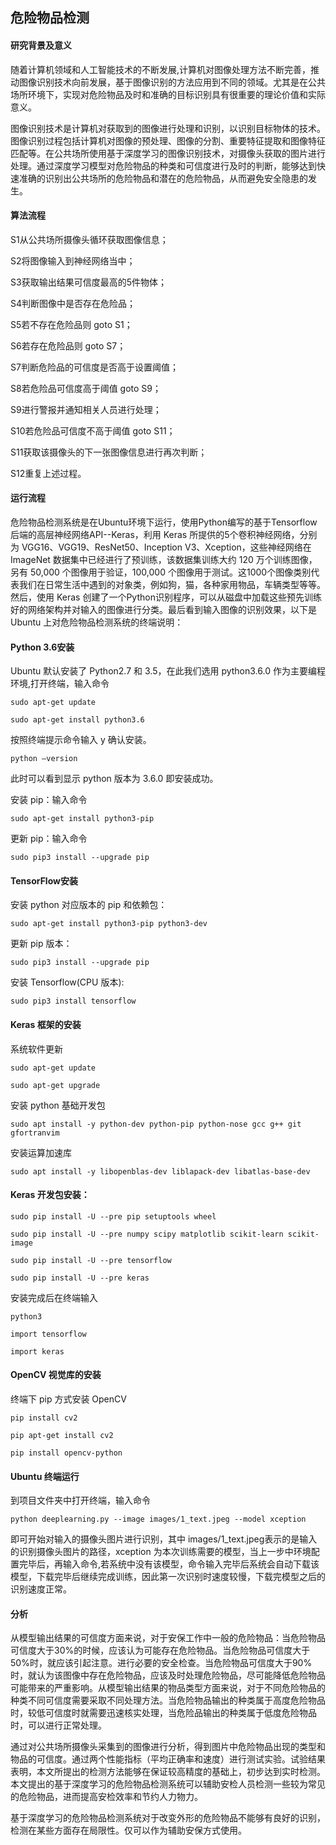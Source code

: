 ## 危险物品检测

#### 研究背景及意义

随着计算机领域和人工智能技术的不断发展,计算机对图像处理方法不断完善，推动图像识别技术向前发展，基于图像识别的方法应用到不同的领域。尤其是在公共场所环境下，实现对危险物品及时和准确的目标识别具有很重要的理论价值和实际意义。

图像识别技术是计算机对获取到的图像进行处理和识别，以识别目标物体的技术。图像识别过程包括计算机对图像的预处理、图像的分割、重要特征提取和图像特征匹配等。在公共场所使用基于深度学习的图像识别技术，对摄像头获取的图片进行处理。通过深度学习模型对危险物品的种类和可信度进行及时的判断，能够达到快速准确的识别出公共场所的危险物品和潜在的危险物品，从而避免安全隐患的发生。

#### 算法流程

S1从公共场所摄像头循环获取图像信息；

S2将图像输入到神经网络当中；

S3获取输出结果可信度最高的5件物体；

S4判断图像中是否存在危险品；

S5若不存在危险品则 goto S1；

S6若存在危险品则 goto S7；

S7判断危险品的可信度是否高于设置阈值；

S8若危险品可信度高于阈值 goto S9；

S9进行警报并通知相关人员进行处理；

S10若危险品可信度不高于阈值 goto S11；

S11获取该摄像头的下一张图像信息进行再次判断；

S12重复上述过程。

#### 运行流程

危险物品检测系统是在Ubuntu环境下运行，使用Python编写的基于Tensorflow 后端的高层神经网络API--Keras，利用 Keras 所提供的5个卷积神经网络，分别为 VGG16、VGG19、ResNet50、Inception V3、Xception，这些神经网络在 ImageNet 数据集中已经进行了预训练，该数据集训练大约 120 万个训练图像，另有 50,000 个图像用于验证，100,000 个图像用于测试。这1000个图像类别代表我们在日常生活中遇到的对象类，例如狗，猫，各种家用物品，车辆类型等等。然后，使用 Keras 创建了一个Python识别程序，可以从磁盘中加载这些预先训练好的网络架构并对输入的图像进行分类。最后看到输入图像的识别效果，以下是 Ubuntu 上对危险物品检测系统的终端说明：

#### Python 3.6安装

Ubuntu 默认安装了 Python2.7 和 3.5，在此我们选用 python3.6.0 作为主要编程环境,打开终端，输入命令

    sudo apt-get update
    
    sudo apt-get install python3.6 
    
按照终端提示命令输入 y 确认安装。

    python –version 
    
此时可以看到显示 python 版本为 3.6.0 即安装成功。

安装 pip：输入命令

    sudo apt-get install python3-pip
    
更新 pip：输入命令

    sudo pip3 install --upgrade pip 

#### TensorFlow安装

安装 python 对应版本的 pip 和依赖包：

    sudo apt-get install python3-pip python3-dev
    
更新 pip 版本：

    sudo pip3 install --upgrade pip
    
安装 Tensorflow(CPU 版本):

    sudo pip3 install tensorflow

#### Keras 框架的安装
 
系统软件更新

    sudo apt-get update
    
    sudo apt-get upgrade
    
安装 python 基础开发包

    sudo apt install -y python-dev python-pip python-nose gcc g++ git gfortranvim
    
安装运算加速库

    sudo apt install -y libopenblas-dev liblapack-dev libatlas-base-dev
    
#### Keras 开发包安装：

    sudo pip install -U --pre pip setuptools wheel
    
    sudo pip install -U --pre numpy scipy matplotlib scikit-learn scikit-image 
    
    sudo pip install -U --pre tensorflow
    
    sudo pip install -U --pre keras
    
安装完成后在终端输入

    python3
    
    import tensorflow 
    
    import keras

#### OpenCV 视觉库的安装

终端下 pip 方式安装 OpenCV 

    pip install cv2
    
    pip apt-get install cv2
    
    pip install opencv-python
    

#### Ubuntu 终端运行

到项目文件夹中打开终端，输入命令

    python deeplearning.py --image images/1_text.jpeg --model xception

即可开始对输入的摄像头图片进行识别，其中 images/1_text.jpeg表示的是输入的识别摄像头图片的路径，xception 为本次训练需要的模型，当上一步中环境配置完毕后，再输入命令,若系统中没有该模型，命令输入完毕后系统会自动下载该模型，下载完毕后继续完成训练，因此第一次识别时速度较慢，下载完模型之后的识别速度正常。

#### 分析

从模型输出结果的可信度方面来说，对于安保工作中一般的危险物品：当危险物品可信度大于30%的时候，应该认为可能存在危险物品。当危险物品可信度大于50%时，就应该引起注意。进行必要的安全检查。当危险物品可信度大于90%时，就认为该图像中存在危险物品，应该及时处理危险物品，尽可能降低危险物品可能带来的严重影响。从模型输出结果的物品类型方面来说，对于不同危险物品的种类不同可信度需要采取不同处理方法。当危险物品输出的种类属于高度危险物品时，较低可信度时就需要迅速核实处理，当危险品输出的种类属于低度危险物品时，可以进行正常处理。

通过对公共场所摄像头采集到的图像进行分析，得到图片中危险物品出现的类型和物品的可信度。通过两个性能指标（平均正确率和速度）进行测试实验。试验结果表明，本文所提出的检测方法能够在保证较高精度的基础上，初步达到实时检测。本文提出的基于深度学习的危险物品检测系统可以辅助安检人员检测一些较为常见的危险物品，进而提高安检效率和节约人力物力。

基于深度学习的危险物品检测系统对于改变外形的危险物品不能够有良好的识别，检测在某些方面存在局限性。仅可以作为辅助安保方式使用。
